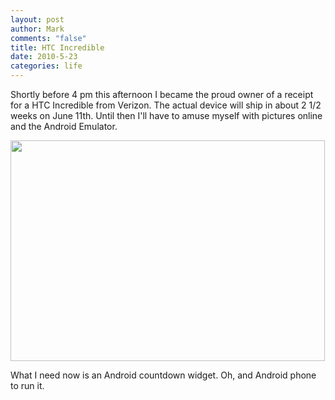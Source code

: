```yaml
--- 
layout: post
author: Mark
comments: "false"
title: HTC Incredible
date: 2010-5-23
categories: life
---
```

Shortly before 4 pm this afternoon I became the proud owner of a receipt for a HTC Incredible from Verizon. The actual device will ship in about 2 1/2 weeks on June 11th. Until then I'll have to amuse myself with pictures online and the Android Emulator.

<a href="http://zanshin.net/wp-content/uploads/2010/05/incredible.png"><img class="aligncenter size-full wp-image-2345" title="incredible" src="http://zanshin.net/wp-content/uploads/2010/05/incredible.png" alt="" width="503" height="353" /></a>

What I need now is an Android countdown widget. Oh, and Android phone to run it.
